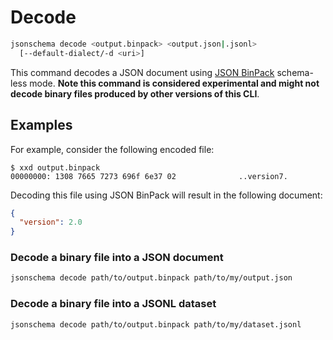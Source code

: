Decode
======

```sh
jsonschema decode <output.binpack> <output.json|.jsonl>
  [--default-dialect/-d <uri>]
```

This command decodes a JSON document using [JSON
BinPack](https://jsonbinpack.sourcemeta.com) schema-less mode. **Note this
command is considered experimental and might not decode binary files produced
by other versions of this CLI**.

Examples
--------

For example, consider the following encoded file:

```
$ xxd output.binpack
00000000: 1308 7665 7273 696f 6e37 02              ..version7.
```

Decoding this file using JSON BinPack will result in the following document:

```json
{
  "version": 2.0
}
```

### Decode a binary file into a JSON document

```sh
jsonschema decode path/to/output.binpack path/to/my/output.json
```

### Decode a binary file into a JSONL dataset

```sh
jsonschema decode path/to/output.binpack path/to/my/dataset.jsonl
```
